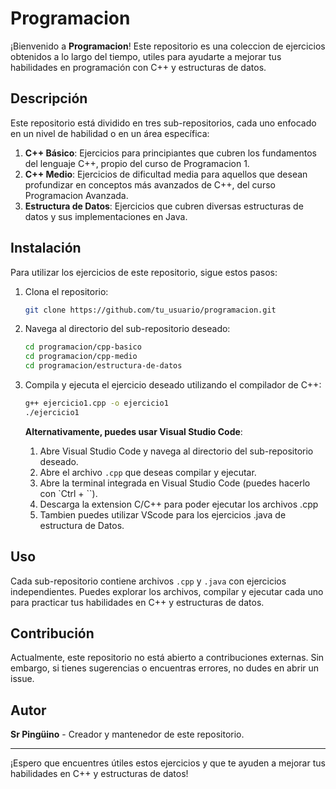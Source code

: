 # Programacion

¡Bienvenido a **Programacion**! Este repositorio es una coleccion de ejercicios obtenidos a lo largo del tiempo, utiles para ayudarte a mejorar tus habilidades en programación con C++ y estructuras de datos.

## Descripción

Este repositorio está dividido en tres sub-repositorios, cada uno enfocado en un nivel de habilidad o en un área específica:

1. **C++ Básico**: Ejercicios para principiantes que cubren los fundamentos del lenguaje C++, propio del curso de Programacion 1.
2. **C++ Medio**: Ejercicios de dificultad media para aquellos que desean profundizar en conceptos más avanzados de C++, del curso Programacion Avanzada.
3. **Estructura de Datos**: Ejercicios que cubren diversas estructuras de datos y sus implementaciones en Java.



## Instalación

Para utilizar los ejercicios de este repositorio, sigue estos pasos:

1. Clona el repositorio:

    ```bash
    git clone https://github.com/tu_usuario/programacion.git
    ```

2. Navega al directorio del sub-repositorio deseado:

    ```bash
    cd programacion/cpp-basico
    cd programacion/cpp-medio
    cd programacion/estructura-de-datos
    ```

3. Compila y ejecuta el ejercicio deseado utilizando el compilador de C++:

    ```bash
    g++ ejercicio1.cpp -o ejercicio1
    ./ejercicio1
    ```

   **Alternativamente, puedes usar Visual Studio Code**:

    1. Abre Visual Studio Code y navega al directorio del sub-repositorio deseado.
    2. Abre el archivo `.cpp` que deseas compilar y ejecutar.
    3. Abre la terminal integrada en Visual Studio Code (puedes hacerlo con `Ctrl + ``).
    4. Descarga la extension C/C++ para poder ejecutar los archivos .cpp
    5. Tambien puedes utilizar VScode para los ejercicios .java de estructura de Datos.

     

## Uso

Cada sub-repositorio contiene archivos `.cpp` y `.java` con ejercicios independientes. Puedes explorar los archivos, compilar y ejecutar cada uno para practicar tus habilidades en C++ y estructuras de datos.

## Contribución

Actualmente, este repositorio no está abierto a contribuciones externas. Sin embargo, si tienes sugerencias o encuentras errores, no dudes en abrir un issue.

## Autor

**Sr Pingüino** - Creador y mantenedor de este repositorio.

---

¡Espero que encuentres útiles estos ejercicios y que te ayuden a mejorar tus habilidades en C++ y estructuras de datos!
